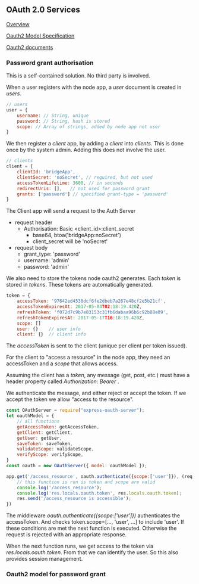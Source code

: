 ## OAuth 2.0 Services

[Overview](https://www.youtube.com/watch?v=io_r-0e3Qcw&t=283s&ab_channel=KnpUniversity)

[Oauth2 Model Specification](https://github.com/oauthjs/node-oauth2-server/wiki/Model-specification)

[Oauth2 documents](https://oauth2-server.readthedocs.io/en/latest/index.html)

### Password grant authorisation

This is a self-contained solution. No third party is involved.

When a user registers with the node app, a *user* document is created in *users*.
 
```javascript
// users
user = {
    username: // String, unique
    password: // String, hash is stored
    scope: // Array of strings, added by node app not user
}
```

We then register a *client* app, by adding a *client* into *clients*. This is done once by the system admin. Adding this does not involve the user.

```javascript
// clients
client = {
    clientId: 'bridgeApp',
    clientSecret: 'noSecret', // required, but not used
    accessTokenLifetime: 3600, // in seconds
    redirectUris: [],   // not used for password grant
    grants: ['password'] // specified grant-type = 'password'
}
```

The Client app will send a request to the Auth Server
 - request header
    - Authorisation: Basic <client_id>:client_secret
        - base64, btoa('bridgeApp:noSecret')
        - client_secret will be 'noSecret' 
 - request body
    - grant_type: 'password'
    - username: 'admin'
    - password: 'admin'

We also need to store the tokens node oauth2 generates. Each *token* is stored in *tokens*. These tokens are automatically generated.

```javascript
token = {
    accessToken: '97642ed4530dcf6fe2dbeb7a267e48cf2e5b21cf',
    accessTokenExpiresAt: 2017-05-04T02:18:19.420Z,
    refreshToken: 'f072d7c9b7e83153c31fb6dabaa96b6c92b88e09',
    refreshTokenExpiresAt: 2017-05-17T16:18:19.420Z,
    scope: []
    user: {}    // user info
    client: {}  // client info
```

The *accessToken* is sent to the client (unique per client per token issued).

For the client to "access a resource" in the node app, they need an accessToken and a *scope* that allows access. 

Assuming the client has a *token*, any message (get, post, etc.) must have a header property called *Authorization: Bearer <accessToken>*.

We authenticate the message, and either reject or accept the token. If we accept the token we allow "access to the resource".

```javascript
const OAuthServer = require("express-oauth-server");
let oauthModel = {
    // all functions
    getAccessToken: getAccessToken,    
    getClient: getClient,
    getUser: getUser,
    saveToken: saveToken,
    validateScope: validateScope,
    verifyScope: verifyScope,
}
const oauth = new OAuthServer({ model: oauthModel });

app.get('/access_resource', oauth.authenticate({scope:['user']}), (req, res, next) => {
    // this function is run is token and scope are valid
    console.log('/access_resource');
    console.log('res.locals.oauth.token', res.locals.oauth.token);
    res.send('/access_resource is accessible');
})
```

The middleware *oauth.authenticate({scope:['user']})* authenticates the accessToken. And checks token.scope=[..., 'user', ...] to include 'user'. If these conditions are met the next function is executed. Otherwise the request is rejected with an appropriate response.

When the next function runs, we get access to the token via *res.locals.oauth.token*. From that we can identify the user. So this also provides session management. 

### Oauth2 model for password grant









